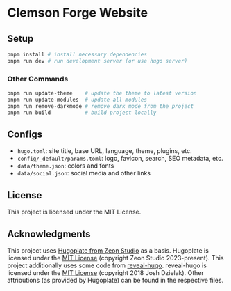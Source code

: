 # Clemson Forge Website
## Setup
```bash
pnpm install # install necessary dependencies
pnpm run dev # run development server (or use hugo server)
```

### Other Commands
```bash
pnpm run update-theme    # update the theme to latest version
pnpm run update-modules  # update all modules
pnpm run remove-darkmode # remove dark mode from the project
pnpm run build           # build project locally
```

## Configs
- `hugo.toml`: site title, base URL, language, theme, plugins, etc.
- `config/_default/params.toml`: logo, favicon, search, SEO metadata, etc.
- `data/theme.json`: colors and fonts
- `data/social.json`: social media and other links

## License
This project is licensed under the MIT License.

## Acknowledgments
This project uses [Hugoplate from Zeon Studio](https://github.com/zeon-studio/hugoplate) as a basis. Hugoplate is licensed under the [MIT License](https://github.com/zeon-studio/hugoplate/blob/main/LICENSE) (copyright Zeon Studio 2023-present).
This project additionally uses some code from [reveal-hugo](https://github.com/joshed-io/reveal-hugo). reveal-hugo is licensed under the [MIT License](https://github.com/joshed-io/reveal-hugo/blob/master/LICENSE) (copyright 2018 Josh Dzielak).
Other attributions (as provided by Hugoplate) can be found in the respective files.
